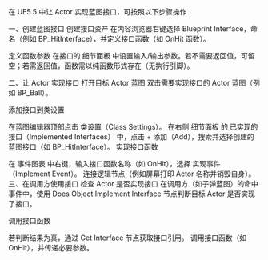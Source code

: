在 UE5.5 中让 Actor 实现蓝图接口，可按照以下步骤操作：

一、创建蓝图接口
创建接口资产
在内容浏览器右键选择 Blueprint Interface，命名（例如 BP_HitInterface），并定义接口函数（如 OnHit 函数）。

定义函数参数
在接口的 细节面板 中设置输入/输出参数。若不需要返回值，可留空；若需返回值，函数需以纯函数形式存在（无执行引脚）。

二、让 Actor 实现接口
打开目标 Actor 蓝图
双击需要实现接口的 Actor 蓝图（例如 BP_Ball）。

添加接口到类设置

在蓝图编辑器顶部点击 类设置（Class Settings）。
在右侧 细节面板 的 已实现的接口（Implemented Interfaces） 中，点击 + 添加（Add），搜索并选择创建的蓝图接口（如 BP_HitInterface）。
实现接口函数

在 事件图表 中右键，输入接口函数名称（如 OnHit），选择 实现事件（Implement Event）。
连接逻辑节点（例如屏幕打印 Actor 名称并销毁自身）。
三、在调用方使用接口
检查 Actor 是否实现接口
在调用方（如子弹蓝图）的命中事件中，使用 Does Object Implement Interface 节点判断目标 Actor 是否实现了接口。

调用接口函数

若判断结果为真，通过 Get Interface 节点获取接口引用。
调用接口函数（如 OnHit），并传递必要参数。
